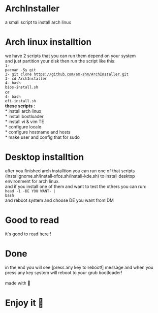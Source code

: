 # ArchInstaller
a small script to install arch linux 

# Arch linux installtion
we have 2 scripts that you can run them depend on your system<br>
and just partition your disk then run the script like this:<br>
<code>1- pacman -Sy git</code><br>
<code>2- git clone https://github.com/am-shm/ArchInstaller.git</code><br>
<code>3- cd ArchInstaller</code><br>
<code>4- bash bios-install.sh</code><br>
or<br>
<code>4- bash efi-install.sh</code><br>
<b>these scripts :</b><br>
     * install arch linux<br>
     * install bootloader<br>
     * install vi & vim TE<br>
     * configure locale<br>
     * configure hostname and hosts<br>
     * make user and config that for sudo<br>

# Desktop installtion
after you finished arch installtion you can run one of that scripts (installgnome.sh/install-xfce.sh/install-kde.sh) to install desktop environment for arch linux.<br>
and if you install one of them and want to test the others you can run:<br>
<code>head -1 -DE YOU WANT- | bash</code><br>
and reboot system and choose DE you want from DM

# Good to read
it's good to read <a href="https://github.com/am-shm/ArchInstaller/tree/main/about">here</a> !
# Done
in the end you will see [press any key to reboot!] message and when you press any key system will reboot to your grub bootloader!
<br><br>
made with 💙
<br>
<h1>Enjoy it 🍬</h1>
